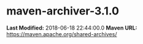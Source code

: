# maven-archiver-3.1.0

**Last Modified:** 2018-06-18 22:44:00.0
**Maven URL:** https://maven.apache.org/shared-archives/
